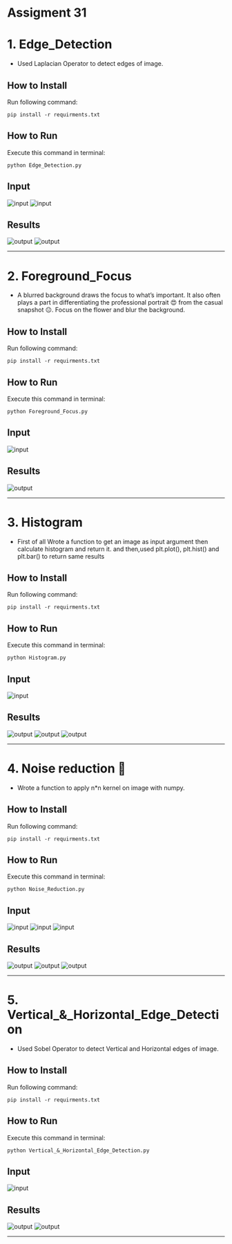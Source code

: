 # Assigment 31


# 1. Edge_Detection
+ Used Laplacian Operator to detect edges of image.

## How to Install
Run following command:
```
pip install -r requirments.txt
```


## How to Run
Execute this command in terminal:

```
python Edge_Detection.py
```
## Input

![input](https://github.com/HosseinPashapour/Assignment_31/blob/main/input/lion.png)
![input](https://github.com/HosseinPashapour/Assignment_31/blob/main/input/spider.png)

## Results

![output](https://github.com/HosseinPashapour/Assignment_31/blob/main/output/Result_lion.jpg)
![output](https://github.com/HosseinPashapour/Assignment_31/blob/main/output/Result_Spider.jpg)

------------------------------------------------------

# 2. Foreground_Focus
+  A blurred background draws the focus to what’s important. It also often plays a part in differentiating the professional portrait 😍 from the casual snapshot 😐.
    Focus on the flower and blur the background.

## How to Install
Run following command:
```
pip install -r requirments.txt
```


## How to Run
Execute this command in terminal:

```
python Foreground_Focus.py
```
## Input

![input](https://github.com/HosseinPashapour/Assignment_31/blob/main/input/flower.jpg)


## Results

![output](https://github.com/HosseinPashapour/Assignment_31/blob/main/output/Flower.png)

------------------------------------------------------

# 3. Histogram 
+ First of all Wrote a function to get an image as input argument then calculate histogram and return it. 
and then,used plt.plot(), plt.hist() and plt.bar() to return same results

## How to Install
Run following command:
```
pip install -r requirments.txt
```

## How to Run
Execute this command in terminal:

```
python Histogram.py
```

## Input

![input](https://github.com/HosseinPashapour/Assignment_31/blob/main/input/Cats.jpeg)

## Results

![output](https://github.com/HosseinPashapour/Assignment_31/blob/main/output/Plt.bar.png)
![output](https://github.com/HosseinPashapour/Assignment_31/blob/main/output/Plt.hist.png)
![output](https://github.com/HosseinPashapour/Assignment_31/blob/main/output/Plt.plot.png)





------------------------------------------------------


# 4. Noise reduction 🩻
+ Wrote a function to apply n*n kernel on image with numpy. 

## How to Install
Run following command:
```
pip install -r requirments.txt
```

## How to Run
Execute this command in terminal:

```
python Noise_Reduction.py
```

## Input

![input](https://github.com/HosseinPashapour/Assignment_31/blob/main/input/xray_noisy.png)
![input](https://github.com/HosseinPashapour/Assignment_31/blob/main/input/kboard.jpg)
![input](https://github.com/HosseinPashapour/Assignment_31/blob/main/input/circle.jpg)

## Results

![output](https://github.com/HosseinPashapour/Assignment_31/blob/main/output/Result_xray_noisy.png)
![output](https://github.com/HosseinPashapour/Assignment_31/blob/main/output/Result_Board.jpg)
![output](https://github.com/HosseinPashapour/Assignment_31/blob/main/output/Result_circle.jpg)



------------------------------------------------------
# 5. Vertical_&_Horizontal_Edge_Detection

+ Used Sobel Operator to detect Vertical and Horizontal edges of image.

## How to Install
Run following command:
```
pip install -r requirments.txt
```

## How to Run
Execute this command in terminal:

```
python Vertical_&_Horizontal_Edge_Detection.py
```

## Input

![input](https://github.com/HosseinPashapour/Assignment_31/blob/main/input/home.png)

## Results

![output](https://github.com/HosseinPashapour/Assignment_31/blob/main/output/Home_Horizental.png)
![output](https://github.com/HosseinPashapour/Assignment_31/blob/main/output/Home_Vertical.png)


------------------------------------------------------

